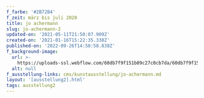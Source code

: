 ```yaml
---
f_farbe: '#2B72B4'
f_zeit: märz bis juli 2020
title: jo achermann
slug: jo-achermann-2
updated-on: '2021-05-11T21:50:07.909Z'
created-on: '2021-01-16T15:22:35.338Z'
published-on: '2022-09-26T14:58:58.838Z'
f_background-image:
  url: >-
    https://uploads-ssl.webflow.com/60db7f9f151b09c27c0cb7da/60db7f9f151b0965690cb7e7_jo%20achermann.jpg
  alt: null
f_ausstellung-links: cms/kunstausstellung/jo-achermann.md
layout: '[ausstellung2].html'
tags: ausstellung2
---
```



